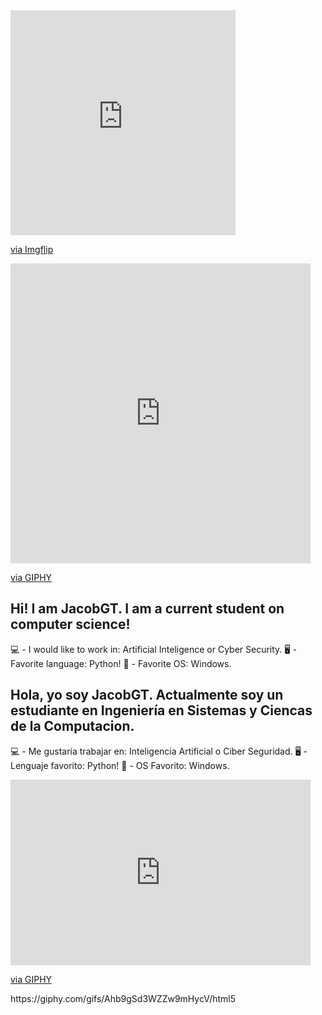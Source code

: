 <div style="width:360px;max-width:100%;"><div style="height:0;padding-bottom:100%;position:relative;"><iframe width="360" height="360" style="position:absolute;top:0;left:0;width:100%;height:100%;" frameBorder="0" src="https://imgflip.com/embed/4kzug3"></iframe></div><p><a href="https://imgflip.com/gif/4kzug3">via Imgflip</a></p></div>

<iframe src="https://giphy.com/embed/LmNwrBhejkK9EFP504" width="480" height="480" frameBorder="0" class="giphy-embed" allowFullScreen></iframe><p><a href="https://giphy.com/gifs/memecandy-LmNwrBhejkK9EFP504">via GIPHY</a></p>

## Hi! I am JacobGT. I am a current student on computer science! 
💻 - I would like to work in: Artificial Inteligence or Cyber Security.
🖥️ - Favorite language: Python!
📱 - Favorite OS: Windows.
## Hola, yo soy JacobGT. Actualmente soy un estudiante en Ingeniería en Sistemas y Ciencas de la Computacion.
💻 - Me gustaría trabajar en: Inteligencia Artificial o Ciber Seguridad.
🖥️ - Lenguaje favorito: Python!
📱 - OS Favorito: Windows.
<iframe src="https://giphy.com/embed/SwImQhtiNA7io" width="480" height="297" frameBorder="0" class="giphy-embed" allowFullScreen></iframe><p><a href="https://giphy.com/gifs/dogs-look-ridiculous-SwImQhtiNA7io">via GIPHY</a></p>
https://giphy.com/gifs/Ahb9gSd3WZZw9mHycV/html5
